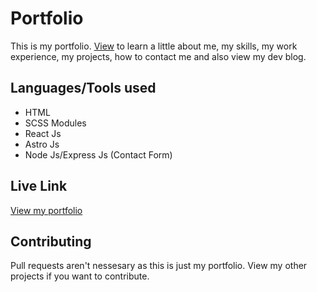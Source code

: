 # Portfolio

This is my portfolio. [View](https://marvinobig.online/) to learn a little about me, my skills, my work experience, my projects, how to contact me and also view my dev blog.

## Languages/Tools used

- HTML
- SCSS Modules
- React Js
- Astro Js
- Node Js/Express Js (Contact Form)

## Live Link

[View my portfolio](https://marvinobig.online/)

## Contributing

Pull requests aren't nessesary as this is just my portfolio. View my other projects if you want to contribute.
